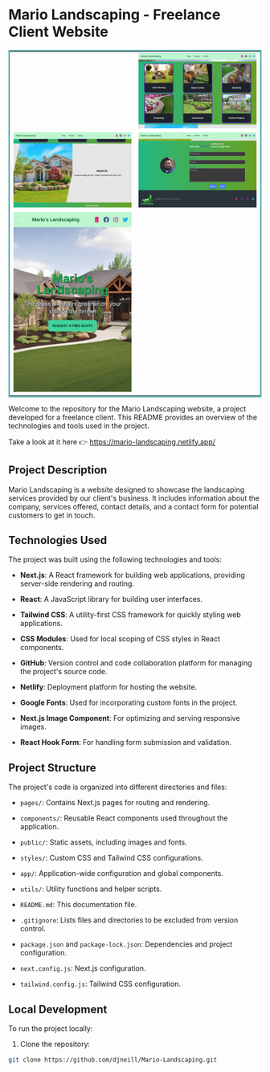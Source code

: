 # Mario Landscaping - Freelance Client Website
<table bordercolor="#66b2b2">

<tr>
<td width="50%" valign="top">
    <img src="public/one.png" width="100%" alt="" />
</td>

<td width="50%" align="center" valign="top">
     <img src="public/two.png" width="100%" alt="" />
</td>
        </tr>
<tr>
<td width="50%" valign="top">
    <img src="public/three.png" width="100%" alt="" />
 </td>

<td width="50%" valign="top">
   <img src="public/four.png" width="100%" alt="" />
</td>
</tr>

<tr>
<td width="50%" valign="top">
     <img src="public/five.png" width="100%" alt="" />
</td>

<td width="50%" valign="top">
</td>
</tr>
    </table>

Welcome to the repository for the Mario Landscaping website, a project developed for a freelance client. This README provides an overview of the technologies and tools used in the project.

Take a look at it here 👉 https://mario-landscaping.netlify.app/

## Project Description

Mario Landscaping is a website designed to showcase the landscaping services provided by our client's business. It includes information about the company, services offered, contact details, and a contact form for potential customers to get in touch.

## Technologies Used

The project was built using the following technologies and tools:

- **Next.js**: A React framework for building web applications, providing server-side rendering and routing.

- **React**: A JavaScript library for building user interfaces.

- **Tailwind CSS**: A utility-first CSS framework for quickly styling web applications.

- **CSS Modules**: Used for local scoping of CSS styles in React components.

- **GitHub**: Version control and code collaboration platform for managing the project's source code.

- **Netlify**: Deployment platform for hosting the website.

- **Google Fonts**: Used for incorporating custom fonts in the project.

- **Next.js Image Component**: For optimizing and serving responsive images.

- **React Hook Form**: For handling form submission and validation.

## Project Structure

The project's code is organized into different directories and files:

- `pages/`: Contains Next.js pages for routing and rendering.

- `components/`: Reusable React components used throughout the application.

- `public/`: Static assets, including images and fonts.

- `styles/`: Custom CSS and Tailwind CSS configurations.

- `app/`: Application-wide configuration and global components.

- `utils/`: Utility functions and helper scripts.

- `README.md`: This documentation file.

- `.gitignore`: Lists files and directories to be excluded from version control.

- `package.json` and `package-lock.json`: Dependencies and project configuration.

- `next.config.js`: Next.js configuration.

- `tailwind.config.js`: Tailwind CSS configuration.

## Local Development

To run the project locally:

1. Clone the repository:

```bash
git clone https://github.com/djneill/Mario-Landscaping.git
